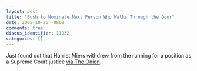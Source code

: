 ```yaml
---
layout: post
title: "Bush to Nominate Next Person Who Walks Through the Door"
date: 2005-10-26 -0800
comments: true
disqus_identifier: 11032
categories: []
---
```

Just found out that Harriet Miers withdrew from the running for a
position as a Supreme Court justice [via The
Onion](http://www.theonion.com/content/node/42130).

